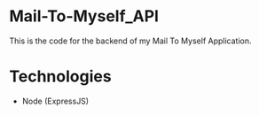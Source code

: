 # Mail-To-Myself_API

This is the code for the backend of my Mail To Myself Application.

# Technologies

- Node (ExpressJS)
